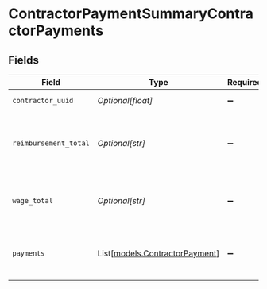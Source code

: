 # ContractorPaymentSummaryContractorPayments


## Fields

| Field                                                                   | Type                                                                    | Required                                                                | Description                                                             |
| ----------------------------------------------------------------------- | ----------------------------------------------------------------------- | ----------------------------------------------------------------------- | ----------------------------------------------------------------------- |
| `contractor_uuid`                                                       | *Optional[float]*                                                       | :heavy_minus_sign:                                                      | The UUID of the contractor.                                             |
| `reimbursement_total`                                                   | *Optional[str]*                                                         | :heavy_minus_sign:                                                      | The total reimbursements for the contractor within a given time period. |
| `wage_total`                                                            | *Optional[str]*                                                         | :heavy_minus_sign:                                                      | The total wages for the contractor within a given time period.          |
| `payments`                                                              | List[[models.ContractorPayment](../models/contractorpayment.md)]        | :heavy_minus_sign:                                                      | The contractor’s payments within a given time period.<br/>              |